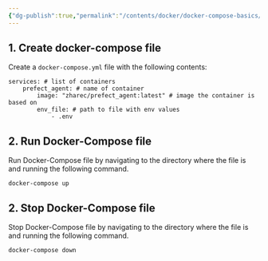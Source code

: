 ```yaml
---
{"dg-publish":true,"permalink":"/contents/docker/docker-compose-basics/","tags":["Docker","Docker-Compose"],"created":"2024-06-07T17:41:41.644+02:00","updated":"2024-06-07T17:41:41.644+02:00"}
---
```


## 1. Create docker-compose file

Create a  `docker-compose.yml` file with the following contents: 

```
services: # list of containers 
	prefect_agent: # name of container
		image: "zharec/prefect_agent:latest" # image the container is based on
		env_file: # path to file with env values
			- .env
```

## 2. Run Docker-Compose file

Run Docker-Compose file by navigating to the directory where the file is and running the following command. 

`docker-compose up`

## 2. Stop Docker-Compose file

Stop Docker-Compose file by navigating to the directory where the file is and running the following command. 

`docker-compose down`

